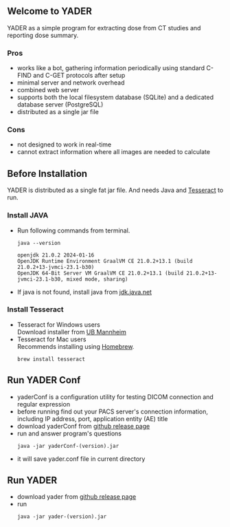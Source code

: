 ## Welcome to YADER

YADER as a simple program for extracting dose from CT studies and reporting dose summary.

### Pros
* works like a bot, gathering information periodically using standard C-FIND and C-GET protocols after setup
* minimal server and network overhead
* combined web server
* supports both the local filesystem database (SQLite) and a dedicated database server (PostgreSQL)
* distributed as a single jar file

### Cons
* not designed to work in real-time 
* cannot extract information where all images are needed to calculate

## Before Installation

YADER is distributed as a single fat jar file. And needs Java and [Tesseract](https://tesseract-ocr.github.io) to run.

### Install JAVA
* Run following commands from terminal.  
  ```
  java --version

  openjdk 21.0.2 2024-01-16
  OpenJDK Runtime Environment GraalVM CE 21.0.2+13.1 (build 21.0.2+13-jvmci-23.1-b30)
  OpenJDK 64-Bit Server VM GraalVM CE 21.0.2+13.1 (build 21.0.2+13-jvmci-23.1-b30, mixed mode, sharing)
  ```
* If java is not found, install java from [jdk.java.net](https://jdk.java.net)

### Install Tesseract 
* Tesseract for Windows users  
  Download installer from [UB Mannheim](https://digi.bib.uni-mannheim.de/tesseract/)
* Tesseract for Mac users  
  Recommends installing using [Homebrew](https://brew.sh).  
  ```
  brew install tesseract
  ```

## Run YADER Conf
* yaderConf is a configuration utility for testing DICOM connection and regular expression
* before running find out your PACS server's connection information, including IP address, port, application entity (AE) title
* download yaderConf from [github release page](https://github.com/maryknollrad/yader/releases)
* run and answer program's questions
  ```
  java -jar yaderConf-(version).jar
  ```
* it will save yader.conf file in current directory

## Run YADER
* download yader from [github release page](https://github.com/maryknollrad/yader/releases)
* run 
  ```
  java -jar yader-(version).jar
  ```
